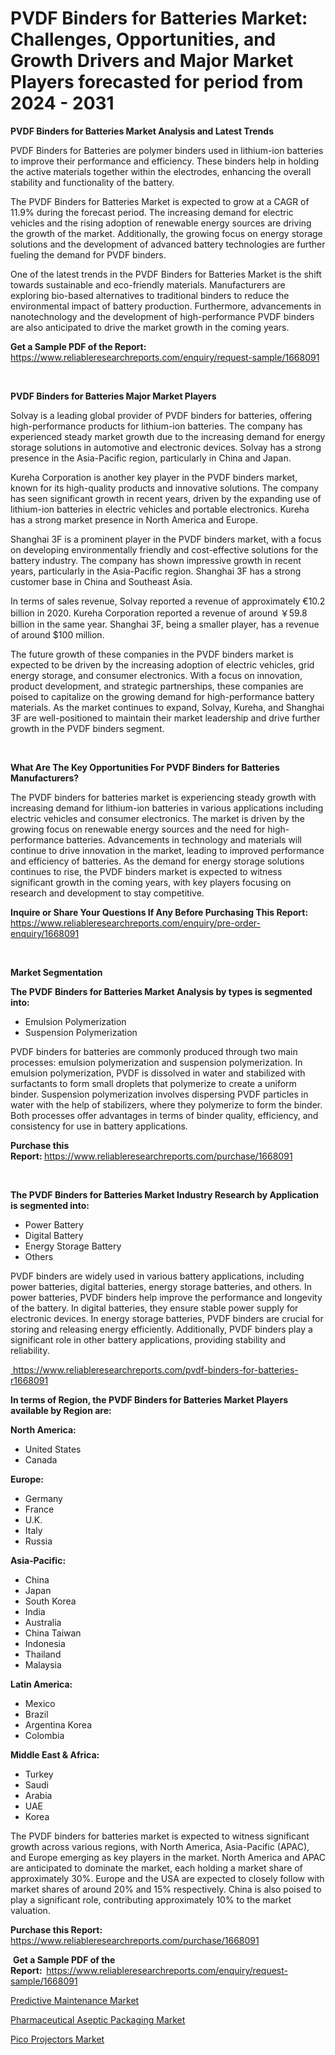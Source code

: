 <p><h1>PVDF Binders for Batteries Market: Challenges, Opportunities, and Growth Drivers and Major Market Players forecasted for period from 2024 - 2031</h1></p><p><strong>PVDF Binders for Batteries Market Analysis and Latest Trends</strong></p>
<p><p>PVDF Binders for Batteries are polymer binders used in lithium-ion batteries to improve their performance and efficiency. These binders help in holding the active materials together within the electrodes, enhancing the overall stability and functionality of the battery.</p><p>The PVDF Binders for Batteries Market is expected to grow at a CAGR of 11.9% during the forecast period. The increasing demand for electric vehicles and the rising adoption of renewable energy sources are driving the growth of the market. Additionally, the growing focus on energy storage solutions and the development of advanced battery technologies are further fueling the demand for PVDF binders.</p><p>One of the latest trends in the PVDF Binders for Batteries Market is the shift towards sustainable and eco-friendly materials. Manufacturers are exploring bio-based alternatives to traditional binders to reduce the environmental impact of battery production. Furthermore, advancements in nanotechnology and the development of high-performance PVDF binders are also anticipated to drive the market growth in the coming years.</p></p>
<p><strong>Get a Sample PDF of the Report:&nbsp;</strong> <a href="https://www.reliableresearchreports.com/enquiry/request-sample/1668091">https://www.reliableresearchreports.com/enquiry/request-sample/1668091</a></p>
<p>&nbsp;</p>
<p><strong>PVDF Binders for Batteries Major Market Players</strong></p>
<p><p>Solvay is a leading global provider of PVDF binders for batteries, offering high-performance products for lithium-ion batteries. The company has experienced steady market growth due to the increasing demand for energy storage solutions in automotive and electronic devices. Solvay has a strong presence in the Asia-Pacific region, particularly in China and Japan.</p><p>Kureha Corporation is another key player in the PVDF binders market, known for its high-quality products and innovative solutions. The company has seen significant growth in recent years, driven by the expanding use of lithium-ion batteries in electric vehicles and portable electronics. Kureha has a strong market presence in North America and Europe.</p><p>Shanghai 3F is a prominent player in the PVDF binders market, with a focus on developing environmentally friendly and cost-effective solutions for the battery industry. The company has shown impressive growth in recent years, particularly in the Asia-Pacific region. Shanghai 3F has a strong customer base in China and Southeast Asia.</p><p>In terms of sales revenue, Solvay reported a revenue of approximately €10.2 billion in 2020. Kureha Corporation reported a revenue of around ￥59.8 billion in the same year. Shanghai 3F, being a smaller player, has a revenue of around $100 million.</p><p>The future growth of these companies in the PVDF binders market is expected to be driven by the increasing adoption of electric vehicles, grid energy storage, and consumer electronics. With a focus on innovation, product development, and strategic partnerships, these companies are poised to capitalize on the growing demand for high-performance battery materials. As the market continues to expand, Solvay, Kureha, and Shanghai 3F are well-positioned to maintain their market leadership and drive further growth in the PVDF binders segment.</p></p>
<p>&nbsp;</p>
<p><strong>What Are The Key Opportunities For PVDF Binders for Batteries Manufacturers?</strong></p>
<p><p>The PVDF binders for batteries market is experiencing steady growth with increasing demand for lithium-ion batteries in various applications including electric vehicles and consumer electronics. The market is driven by the growing focus on renewable energy sources and the need for high-performance batteries. Advancements in technology and materials will continue to drive innovation in the market, leading to improved performance and efficiency of batteries. As the demand for energy storage solutions continues to rise, the PVDF binders market is expected to witness significant growth in the coming years, with key players focusing on research and development to stay competitive.</p></p>
<p><strong>Inquire or Share Your Questions If Any Before Purchasing This Report:</strong> <a href="https://www.reliableresearchreports.com/enquiry/pre-order-enquiry/1668091">https://www.reliableresearchreports.com/enquiry/pre-order-enquiry/1668091</a></p>
<p>&nbsp;</p>
<p><strong>Market Segmentation</strong></p>
<p><strong>The PVDF Binders for Batteries Market Analysis by types is segmented into:</strong></p>
<p><ul><li>Emulsion Polymerization</li><li>Suspension Polymerization</li></ul></p>
<p><p>PVDF binders for batteries are commonly produced through two main processes: emulsion polymerization and suspension polymerization. In emulsion polymerization, PVDF is dissolved in water and stabilized with surfactants to form small droplets that polymerize to create a uniform binder. Suspension polymerization involves dispersing PVDF particles in water with the help of stabilizers, where they polymerize to form the binder. Both processes offer advantages in terms of binder quality, efficiency, and consistency for use in battery applications.</p></p>
<p><strong>Purchase this Report:&nbsp;</strong><a href="https://www.reliableresearchreports.com/purchase/1668091">https://www.reliableresearchreports.com/purchase/1668091</a></p>
<p>&nbsp;</p>
<p><strong>The PVDF Binders for Batteries Market Industry Research by Application is segmented into:</strong></p>
<p><ul><li>Power Battery</li><li>Digital Battery</li><li>Energy Storage Battery</li><li>Others</li></ul></p>
<p><p>PVDF binders are widely used in various battery applications, including power batteries, digital batteries, energy storage batteries, and others. In power batteries, PVDF binders help improve the performance and longevity of the battery. In digital batteries, they ensure stable power supply for electronic devices. In energy storage batteries, PVDF binders are crucial for storing and releasing energy efficiently. Additionally, PVDF binders play a significant role in other battery applications, providing stability and reliability.</p></p>
<p><a href="https://www.reliableresearchreports.com/pvdf-binders-for-batteries-r1668091">&nbsp;https://www.reliableresearchreports.com/pvdf-binders-for-batteries-r1668091</a></p>
<p><strong>In terms of Region, the PVDF Binders for Batteries Market Players available by Region are:</strong></p>
<p>
    <p> <strong> North America: </strong>
        <ul>
            <li>United States</li>
            <li>Canada</li>
        </ul>
        </p> 
    <p> <strong> Europe: </strong>
        <ul>
            <li>Germany</li>
            <li>France</li>
            <li>U.K.</li>
            <li>Italy</li>
            <li>Russia</li>
        </ul>
        </p> 
    <p> <strong> Asia-Pacific: </strong>
        <ul>
            <li>China</li>
            <li>Japan</li>
            <li>South Korea</li>
            <li>India</li>
            <li>Australia</li>
            <li>China Taiwan</li>
            <li>Indonesia</li>
            <li>Thailand</li>
            <li>Malaysia</li>
        </ul>
        </p> 
    <p> <strong> Latin America: </strong>
        <ul>
            <li>Mexico</li>
            <li>Brazil</li>
            <li>Argentina Korea</li>
            <li>Colombia</li>
        </ul>
        </p> 
    <p> <strong> Middle East & Africa: </strong>
        <ul>
            <li>Turkey</li>
            <li>Saudi</li>
            <li>Arabia</li>
            <li>UAE</li>
            <li>Korea</li>
        </ul>
    </p>
    </p>
<p><p>The PVDF binders for batteries market is expected to witness significant growth across various regions, with North America, Asia-Pacific (APAC), and Europe emerging as key players in the market. North America and APAC are anticipated to dominate the market, each holding a market share of approximately 30%. Europe and the USA are expected to closely follow with market shares of around 20% and 15% respectively. China is also poised to play a significant role, contributing approximately 10% to the market valuation.</p></p>
<p><strong>Purchase this Report: </strong><a href="https://www.reliableresearchreports.com/purchase/1668091">https://www.reliableresearchreports.com/purchase/1668091</a></p>
<p>&nbsp;<strong>Get a Sample PDF of the Report:&nbsp;&nbsp;</strong><a href="https://www.reliableresearchreports.com/enquiry/request-sample/1668091">https://www.reliableresearchreports.com/enquiry/request-sample/1668091</a></p>
<p><strong></strong></p>
<p><p><a href="https://www.linkedin.com/pulse/decoding-predictive-maintenance-market-metrics-share-trends-q1bge">Predictive Maintenance Market</a></p><p><a href="https://github.com/AnnChovey2023/Market-Research-Report-List-1/blob/main/pharmaceutical-aseptic-packaging-market.md">Pharmaceutical Aseptic Packaging Market</a></p><p><a href="https://www.linkedin.com/pulse/pico-projectors-market-insight-trends-growth-forecasted-from-p7waf">Pico Projectors Market</a></p></p>